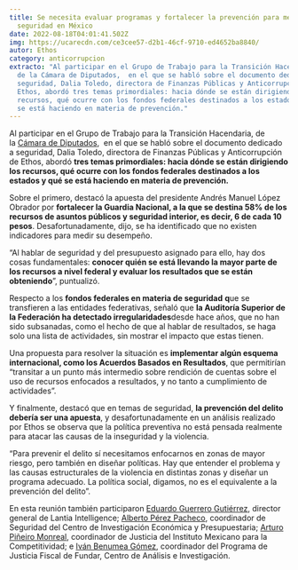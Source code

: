 ```yaml
---
title: Se necesita evaluar programas y fortalecer la prevención para mejorar la
  seguridad en México
date: 2022-08-18T04:01:41.502Z
img: https://ucarecdn.com/ce3cee57-d2b1-46cf-9710-ed4652ba8840/
autor: Ethos
category: anticorrupcion
extracto: "Al participar en el Grupo de Trabajo para la Transición Hacendaria,
  de la Cámara de Diputados,  en el que se habló sobre el documento dedicado a
  seguridad, Dalia Toledo, directora de Finanzas Públicas y Anticorrupción de
  Ethos, abordó tres temas primordiales: hacia dónde se están dirigiendo los
  recursos, qué ocurre con los fondos federales destinados a los estados y qué
  se está haciendo en materia de prevención."
---
```

Al participar en el Grupo de Trabajo para la Transición Hacendaria, de la [Cámara de Diputados](https://twitter.com/Mx_Diputados),  en el que se habló sobre el documento dedicado a seguridad, Dalia Toledo, directora de Finanzas Públicas y Anticorrupción de Ethos, abordó **tres temas primordiales: hacia dónde se están dirigiendo los recursos, qué ocurre con los fondos federales destinados a los estados y qué se está haciendo en materia de prevención.**

Sobre el primero, destacó la apuesta del presidente Andrés Manuel López Obrador por **fortalecer la Guardia Nacional, a la que se destina 58% de los recursos de asuntos públicos y seguridad interior, es decir, 6 de cada 10 pesos**. Desafortunadamente, dijo, se ha identificado que no existen indicadores para medir su desempeño.

“Al hablar de seguridad y del presupuesto asignado para ello, hay dos cosas fundamentales: **conocer quién se está llevando la mayor parte de los recursos a nivel federal y evaluar los resultados que se están obteniendo**”, puntualizó.

Respecto a los **fondos federales en materia de seguridad** **q**ue se transfieren a las entidades federativas, señaló que **la Auditoría Superior de la Federación ha detectado irregularidades**desde hace años, que no han sido subsanadas, como el hecho de que al hablar de resultados, se haga solo una lista de actividades, sin mostrar el impacto que estas tienen.

Una propuesta para resolver la situación es **implementar algún esquema internacional, como los Acuerdos Basados en Resultados**, que permitirían “transitar a un punto más intermedio sobre rendición de cuentas sobre el uso de recursos enfocados a resultados, y no tanto a cumplimiento de actividades”.

Y finalmente, destacó que en temas de seguridad, **la prevención del delito debería ser una apuesta**, y desafortunadamente en un análisis realizado por Ethos se observa que la política preventiva no está pensada realmente para atacar las causas de la inseguridad y la violencia.

“Para prevenir el delito sí necesitamos enfocarnos en zonas de mayor riesgo, pero también en diseñar políticas. Hay que entender el problema y las causas estructurales de la violencia en distintas zonas y diseñar un programa adecuado. La política social, digamos, no es el equivalente a la prevención del delito”.

En esta reunión también participaron [Eduardo Guerrero Gutiérrez](http://www.lantiaconsultores.com/index.php?p=eduardo_guerrero_gutierrez), director general de Lantia Intelligence; [Alberto Pérez Pacheco](https://www.linkedin.com/in/francisco-alberto-perez-pacheco-266b32125/?originalSubdomain=mx), coordinador de Seguridad del Centro de Investigación Económica y Presupuestaria; [Arturo Piñeiro Monreal](https://imco.org.mx/equipo/arturo-pineiro/), coordinador de Justicia del Instituto Mexicano para la Competitividad; e [Iván Benumea Gómez](https://fundar.org.mx/equipo_fundar/ivan-benumea-gomez/), coordinador del Programa de Justicia Fiscal de Fundar, Centro de Análisis e Investigación.